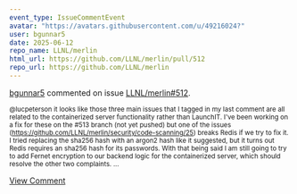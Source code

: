 ```yaml
---
event_type: IssueCommentEvent
avatar: "https://avatars.githubusercontent.com/u/49216024?"
user: bgunnar5
date: 2025-06-12
repo_name: LLNL/merlin
html_url: https://github.com/LLNL/merlin/pull/512
repo_url: https://github.com/LLNL/merlin
---
```


<a href='https://github.com/bgunnar5' target='_blank'>bgunnar5</a> commented on issue <a href='https://github.com/LLNL/merlin/pull/512' target='_blank'>LLNL/merlin#512</a>.

<small>@lucpeterson it looks like those three main issues that I tagged in my last comment are all related to the containerized server functionality rather than LaunchIT. I've been working on a fix for these on the #513 branch (not yet pushed) but one of the issues (https://github.com/LLNL/merlin/security/code-scanning/25) breaks Redis if we try to fix it. I tried replacing the sha256 hash with an argon2 hash like it suggested, but it turns out Redis requires an sha256 hash for its passwords. With that being said I am still going to try to add Fernet encryption to our backend logic for the containerized server, which should resolve the other two complaints....</small>

<a href='https://github.com/LLNL/merlin/pull/512' target='_blank'>View Comment</a>